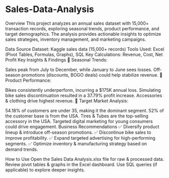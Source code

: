 # Sales-Data-Analysis

Overview
This project analyzes an annual sales dataset with 15,000+ transaction records, exploring seasonal trends, product performance, and target demographics. The analysis provides actionable insights to optimize sales strategies, inventory management, and marketing campaigns.

Data Source
Dataset: Kaggle sales data (15,000+ records)
Tools Used: Excel (Pivot Tables, Formulas, Graphs), SQL
Key Calculations: Revenue, Cost, Net Profit
Key Insights & Findings
📌 Seasonal Trends:

Sales peak from July to December, while January to June sees losses.
Off-season promotions (discounts, BOGO deals) could help stabilize revenue.
📌 Product Performance:

Bikes consistently underperform, incurring a $175K annual loss.
Simulating bike sales discontinuation resulted in a 37.79% profit increase.
Accessories & clothing drive highest revenue.
📌 Target Market Analysis:

54.18% of customers are under 35, making it the dominant segment.
52% of the customer base is from the USA.
Tires & Tubes are the top-selling accessory in the USA.
Targeted digital marketing for young consumers could drive engagement.
Business Recommendations
✅ Diversify product lineup & introduce off-season promotions.
✅ Discontinue bike sales to improve profitability.
✅ Expand targeted advertising for high-performing segments.
✅ Optimize inventory & manufacturing strategy based on demand trends.

How to Use
Open the Sales Data Analysis.xlsx file for raw & processed data.
Review pivot tables & graphs in the Excel dashboard.
Use SQL queries (if applicable) to explore deeper insights.
